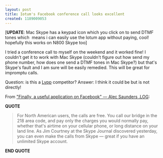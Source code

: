 ```yaml
---
layout: post
title: Iotum's Facebook conference call looks excellent
created: 1189009053
---
```

<p>[<strong>UPDATE</strong>: Mac Skype has a keypad icon which you click on to send DTMF tones which&nbsp; means i can easily use the Iotum app without paying, cool! hopefully this works on N800 Skype too]&nbsp;</p><p>I tried a conference call to myself on the weekend and it worked fine! I couldn&#39;t get it to work with Mac Skype (couldn&#39;t figure out how send my phone number, how does one send a DTMF tones in Mac Skype?) but that&#39;s Skype&#39;s fault and I am sure will be easily remedied. This will be great for impromptu calls.</p> <p>Question: is this a <a href="http://lypp.com/">Lypp</a> competitor? Answer: I think it could be but is not directly!</p>From <a href="http://saunderslog.com/2007/09/05/finally-a-useful-application-on-facebook/">&quot;Finally, a useful application on Facebook&quot; &mdash; Alec Saunders .LOG</a>:  <p><strong>QUOTE</strong></p> <blockquote>   For North American users, the calls are free. You call our bridge in the 218 area code, and pay only the charges you would normally pay, whether that&#39;s airtime on your cellular phone, or long distance on your land line. As Jim Courtney at the Skype Journal discovered yesterday, you can even make the calls from Skype &mdash; great if you have an unlimited Skype account. </blockquote> <p><strong>END QUOTE</strong></p> 
